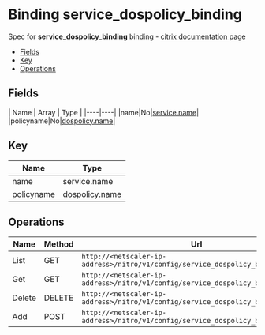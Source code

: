 # Binding service_dospolicy_binding

Spec for **service_dospolicy_binding** binding - [citrix documentation page](https://developer-docs.citrix.com/projects/netscaler-nitro-api/en/11.0/configuration/basic/service_dospolicy_binding/service_dospolicy_binding/)

- [Fields](#fields)
- [Key](#key)
- [Operations](#operations)

## Fields

| Name | Array | Type |
|----|----|
|name|No|[service.name](/doc/resources/service.md)|
|policyname|No|[dospolicy.name](/doc/resources/dospolicy.md)|

## Key

| Name | Type |
|----|----|
| name | service.name |
| policyname | dospolicy.name |

## Operations

| Name | Method | Url |
|----|----|----|
| List | GET | `http://<netscaler-ip-address>/nitro/v1/config/service_dospolicy_binding` |
| Get | GET | `http://<netscaler-ip-address>/nitro/v1/config/service_dospolicy_binding/<name>` |
| Delete | DELETE | `http://<netscaler-ip-address>/nitro/v1/config/service_dospolicy_binding/<name>` |
| Add | POST | `http://<netscaler-ip-address>/nitro/v1/config/service_dospolicy_binding` |

